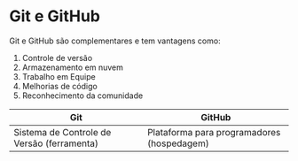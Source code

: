# Git e GitHub

Git e GitHub são complementares e tem vantagens como:

1. Controle de versão
2. Armazenamento em nuvem
3. Trabalho em Equipe
4. Melhorias de código
5. Reconhecimento da comunidade

| Git                                        | GitHub                                     |
| ------------------------------------------ | ------------------------------------------ |
| Sistema de Controle de Versão (ferramenta) | Plataforma para programadores (hospedagem) |

